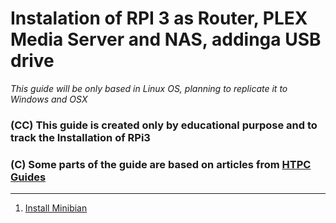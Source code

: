 # Instalation of RPI 3 as Router, PLEX Media Server and NAS, addinga USB drive

_This guide will be only based in Linux OS, planning to replicate it to Windows and OSX_
### (CC) This guide is created only by educational purpose and to track the Installation of RPi3
### (C) Some parts of the guide are based on articles from [HTPC Guides](http://www.htpcguides.com/ )

---
1. [Install Minibian](1_Install_Minibian_from_scratch.md)
